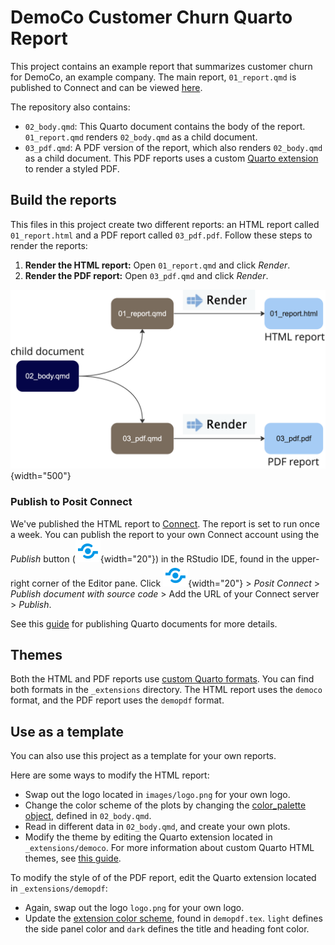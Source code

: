 # DemoCo Customer Churn Quarto Report

This project contains an example report that summarizes customer churn for DemoCo, an example company. The main report, `01_report.qmd` is published to Connect and can be viewed [here](https://colorado.posit.co/rsc/demoCo-churn/).

The repository also contains:

-   `02_body.qmd`: This Quarto document contains the body of the report. `01_report.qmd` renders `02_body.qmd` as a child document.
-   `03_pdf.qmd`: A PDF version of the report, which also renders `02_body.qmd` as a child document. This PDF reports uses a custom [Quarto extension](https://github.com/rstudio/demo-co-quarto-report/tree/main/_extensions/demopdf) to render a styled PDF.

## Build the reports

This files in this project create two different reports: an HTML report called `01_report.html` and a PDF report called `03_pdf.pdf`. Follow these steps to render the reports:

1.  **Render the HTML report:** Open `01_report.qmd` and click *Render*.
2.  **Render the PDF report:** Open `03_pdf.qmd` and click *Render*.

![](images/diagram.png){width="500"}

### Publish to Posit Connect

We've published the HTML report to [Connect](https://colorado.posit.co/rsc/demoCo-churn/). The report is set to run once a week. You can publish the report to your own Connect account using the *Publish* button (![](images/publish-button.png){width="20"}) in the RStudio IDE, found in the upper-right corner of the Editor pane. Click ![](images/publish-button.png){width="20"} \> *Posit Connect* \> *Publish document with source code* \> Add the URL of your Connect server \> *Publish*.

See this [guide](https://quarto.org/docs/publishing/rstudio-connect.html) for publishing Quarto documents for more details.

## Themes

Both the HTML and PDF reports use [custom Quarto formats](https://quarto.org/docs/extensions/formats.html). You can find both formats in the `_extensions` directory. The HTML report uses the `democo` format, and the PDF report uses the `demopdf` format.

## Use as a template

You can also use this project as a template for your own reports.

Here are some ways to modify the HTML report:

-   Swap out the logo located in `images/logo.png` for your own logo.
-   Change the color scheme of the plots by changing the [color_palette object](https://github.com/rstudio/demo-co-quarto-report/blob/587c5eb6c543aaf9e7702ec3f0ab6ce2fb77476e/02_body.qmd#L11), defined in `02_body.qmd`.
-   Read in different data in `02_body.qmd`, and create your own plots.
-   Modify the theme by editing the Quarto extension located in `_extensions/democo`. For more information about custom Quarto HTML themes, see [this guide](https://quarto.org/docs/output-formats/html-themes.html).

To modify the style of of the PDF report, edit the Quarto extension located in `_extensions/demopdf`:

-   Again, swap out the logo `logo.png` for your own logo.
-   Update the [extension color scheme](https://github.com/rstudio/demo-co-quarto-report/blob/587c5eb6c543aaf9e7702ec3f0ab6ce2fb77476e/_extensions/demopdf/demopdf.tex#L15), found in `demopdf.tex`. `light` defines the side panel color and `dark` defines the title and heading font color.
